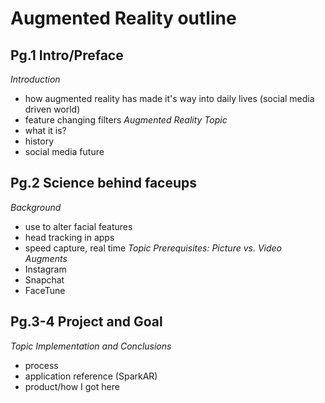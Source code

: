 # Augmented Reality outline

## Pg.1 Intro/Preface
*Introduction*
- how augmented reality has made it's way into daily lives (social media driven world)
- feature changing filters
*Augmented Reality Topic*
- what it is?
- history
- social media future

## Pg.2 Science behind faceups
*Background*
- use to alter facial features
- head tracking in apps
- speed capture, real time
*Topic Prerequisites: Picture vs. Video Augments*
- Instagram
- Snapchat
- FaceTune

## Pg.3-4 Project and Goal
*Topic Implementation and Conclusions*
- process
- application reference (SparkAR)
- product/how I got here
